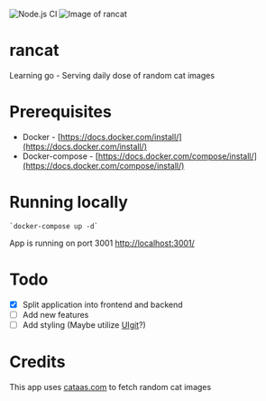 ![Node.js CI](https://github.com/Pukri/rancat/workflows/Node.js%20CI/badge.svg)
![Image of rancat](https://cataas.com/cat?type=sq)

# rancat
Learning go - Serving daily dose of random cat images

# Prerequisites
* Docker - [https://docs.docker.com/install/](https://docs.docker.com/install/)
* Docker-compose - [https://docs.docker.com/compose/install/](https://docs.docker.com/compose/install/)

# Running locally

    `docker-compose up -d`

App is running on port 3001 [http://localhost:3001/](http://localhost:3001/)

# Todo
- [x] Split application into frontend and backend
- [ ] Add new features
- [ ] Add styling (Maybe utilize [UIgit](https://getuikit.com/docs/background)?)

# Credits
This app uses [cataas.com](https://cataas.com/) to fetch random cat images
